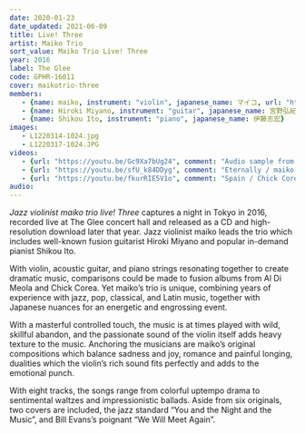 ```yaml
---
date: 2020-01-23
date_updated: 2021-06-09
title: Live! Three
artist: Maiko Trio
sort_value: Maiko Trio Live! Three
year: 2016
label: The Glee
code: GPHR-16011
cover: maikotrio-three
members:
   - {name: maiko, instrument: "violin", japanese_name: マイコ, url: "https://jvmaiko.com"}
   - {name: Hiroki Miyano, instrument: "guitar", japanese_name: 宮野弘紀}
   - {name: Shikou Ito, instrument: "piano", japanese_name: 伊藤志宏}
images:
   - L1220314-1024.jpg
   - L1220317-1024.JPG
videos: 
   - {url: "https://youtu.be/Gc9Xa7bUg24", comment: "Audio sample from “Three”, the final track on this album"}
   - {url: "https://youtu.be/sfU_k84DDyg", comment: "Eternally / maiko trio / Jazz live"}
   - {url: "https://youtu.be/fkurRIE5V1o", comment: "Spain / Chick Corea : maiko jazz violin live!"}
audio:
---
```

*Jazz violinist maiko trio live! Three* captures a night in Tokyo in 2016, recorded live at The Glee concert hall and released as a CD and high-resolution download later that year. Jazz violinist maiko leads the trio which includes well-known fusion guitarist Hiroki Miyano and popular in-demand pianist Shikou Ito.

With violin, acoustic guitar, and piano strings resonating together to create dramatic music, comparisons could be made to fusion albums from Al Di Meola and Chick Corea. Yet maiko’s trio is unique, combining years of experience with jazz, pop, classical, and Latin music, together with Japanese nuances for an energetic and engrossing event.

With a masterful controlled touch, the music is at times played with wild, skillful abandon, and the passionate sound of the violin itself adds heavy texture to the music. Anchoring the musicians are maiko’s original compositions which balance sadness and joy, romance and painful longing, dualities which the violin’s rich sound fits perfectly and adds to the emotional punch.

With eight tracks, the songs range from colorful uptempo drama to sentimental waltzes and impressionistic ballads. Aside from six originals, two covers are included, the jazz standard “You and the Night and the Music”, and Bill Evans’s poignant “We Will Meet Again”.


